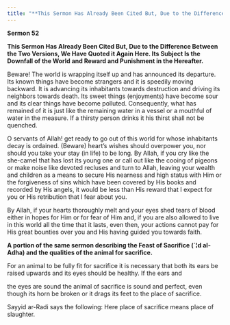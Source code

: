 ```yaml
---
title: "**This Sermon Has Already Been Cited But, Due to the Difference Between the Two Versions, We Have Quoted it Again Here. Its Subject Is the Downfall of the World and Reward and Punishment in the Hereafter.**" 
---
```

**Sermon 52**

**This Sermon Has Already Been Cited But, Due to the Difference Between the Two Versions, We Have Quoted it Again Here\. Its Subject Is the Downfall of the World and Reward and Punishment in the Hereafter\.**

Beware\! The world is wrapping itself up and has announced its departure\. Its known things have become strangers and it is speedily moving backward\. It is advancing its inhabitants towards destruction and driving its neighbors towards death\. Its sweet things \(enjoyments\) have become sour and its clear things have become polluted\. Consequently, what has remained of it is just like the remaining water in a vessel or a mouthful of water in the measure\. If a thirsty person drinks it his thirst shall not be quenched\.

O servants of Allah\! get ready to go out of this world for whose inhabitants decay is ordained\. \(Beware\) heart’s wishes should overpower you, nor should you take your stay \(in life\) to be long\. By Allah, if you cry like the she\-camel that has lost its young one or call out like the cooing of pigeons or make noise like devoted recluses and turn to Allah, leaving your wealth and children as a means to secure His nearness and high status with Him or the forgiveness of sins which have been covered by His books and recorded by His angels, it would be less than His reward that I expect for you or His retribution that I fear about you\.

By Allah, if your hearts thoroughly melt and your eyes shed tears of blood either in hopes for Him or for fear of Him and, if you are also allowed to live in this world all the time that it lasts, even then, your actions cannot pay for His great bounties over you and His having guided you towards faith\.

**A portion of the same sermon describing the Feast of Sacrifice \(\`¦d al\-Adha\) and the qualities of the animal for sacrifice\.**

For an animal to be fully fit for sacrifice it is necessary that both its ears be raised upwards and its eyes should be healthy\. If the ears and

<a id="page431"></a>the eyes are sound the animal of sacrifice is sound and perfect, even though its horn be broken or it drags its feet to the place of sacrifice\.

Sayyid ar\-Radi says the following: Here place of sacrifice means place of slaughter\.

